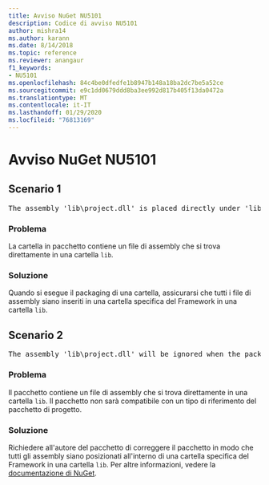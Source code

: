 ```yaml
---
title: Avviso NuGet NU5101
description: Codice di avviso NU5101
author: mishra14
ms.author: karann
ms.date: 8/14/2018
ms.topic: reference
ms.reviewer: anangaur
f1_keywords:
- NU5101
ms.openlocfilehash: 84c4be0dfedfe1b8947b148a18ba2dc7be5a52ce
ms.sourcegitcommit: e9c1dd0679ddd8ba3ee992d817b405f13da0472a
ms.translationtype: MT
ms.contentlocale: it-IT
ms.lasthandoff: 01/29/2020
ms.locfileid: "76813169"
---
```

# <a name="nuget-warning-nu5101"></a>Avviso NuGet NU5101

## <a name="scenario-1"></a>Scenario 1
<pre>The assembly 'lib\project.dll' is placed directly under 'lib' folder. It is recommended that assemblies be placed inside a framework-specific folder. Move it into a framework-specific folder.</pre>

### <a name="issue"></a>Problema

La cartella in pacchetto contiene un file di assembly che si trova direttamente in una cartella `lib`.


### <a name="solution"></a>Soluzione

Quando si esegue il packaging di una cartella, assicurarsi che tutti i file di assembly siano inseriti in una cartella specifica del Framework in una cartella `lib`.


## <a name="scenario-2"></a>Scenario 2
<pre>The assembly 'lib\project.dll' will be ignored when the package is installed after the migration.</pre>

### <a name="issue"></a>Problema

Il pacchetto contiene un file di assembly che si trova direttamente in una cartella `lib`. Il pacchetto non sarà compatibile con un tipo di riferimento del pacchetto di progetto.


### <a name="solution"></a>Soluzione

Richiedere all'autore del pacchetto di correggere il pacchetto in modo che tutti gli assembly siano posizionati all'interno di una cartella specifica del Framework in una cartella `lib`. Per altre informazioni, vedere la [documentazione di NuGet](../../consume-packages/migrate-packages-config-to-package-reference.md).
